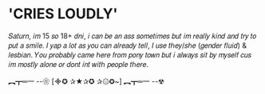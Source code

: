 # 'CRIES LOUDLY'
𝑆𝑎𝑡𝑢𝑟𝑛, 𝑖𝑚 15 𝑠𝑜 18+ 𝑑𝑛𝑖, 𝑖 𝑐𝑎𝑛 𝑏𝑒 𝑎𝑛 𝑎𝑠𝑠 𝑠𝑜𝑚𝑒𝑡𝑖𝑚𝑒𝑠 𝑏𝑢𝑡 𝑖𝑚 𝑟𝑒𝑎𝑙𝑙𝑦 𝑘𝑖𝑛𝑑 𝑎𝑛𝑑 𝑡𝑟𝑦 𝑡𝑜 𝑝𝑢𝑡 𝑎 𝑠𝑚𝑖𝑙𝑒. 𝐼 𝑦𝑎𝑝 𝑎 𝑙𝑜𝑡 𝑎𝑠 𝑦𝑜𝑢 𝑐𝑎𝑛 𝑎𝑙𝑟𝑒𝑎𝑑𝑦 𝑡𝑒𝑙𝑙, 𝐼 𝑢𝑠𝑒 𝑡ℎ𝑒𝑦/𝑠ℎ𝑒 (𝑔𝑒𝑛𝑑𝑒𝑟 𝑓𝑙𝑢𝑖𝑑) & 𝑙𝑒𝑠𝑏𝑖𝑎𝑛. 𝑌𝑜𝑢 𝑝𝑟𝑜𝑏𝑎𝑏𝑙𝑦 𝑐𝑎𝑚𝑒 ℎ𝑒𝑟𝑒 𝑓𝑟𝑜𝑚 𝑝𝑜𝑛𝑦 𝑡𝑜𝑤𝑛 𝑏𝑢𝑡 𝑖 𝑎𝑙𝑤𝑎𝑦𝑠 𝑠𝑖𝑡 𝑏𝑦 𝑚𝑦𝑠𝑒𝑙𝑓 𝑐𝑢𝑠 𝑖𝑚 𝑚𝑜𝑠𝑡𝑙𝑦 𝑎𝑙𝑜𝑛𝑒 𝑜𝑟 𝑑𝑜𝑛𝑡 𝑖𝑛𝑡 𝑤𝑖𝑡ℎ 𝑝𝑒𝑜𝑝𝑙𝑒 𝑡ℎ𝑒𝑟𝑒.

︻┳═一 --❀ [᯽✪ ✰★✰✪ ✰۞✪~] ︻┳═一 --☢
